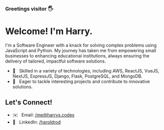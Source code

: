 ### Greetings visitor 🖐

<h1>Welcome! I'm Harry.</h1>

I'm a Software Engineer with a knack for solving complex problems using JavaScript and Python. My journey has taken me from empowering small businesses to enhancing educational institutions, always ensuring the delivery of tailored, impactful software solutions.

- 🤹 &nbsp; Skilled in a variety of technologies, including AWS, ReactJS, VueJS, NextJS, ExpressJS, Django, Flask, PostgreSQL, and MongoDB.
- 🚀 &nbsp; Eager to tackle interesting projects and contribute to innovative solutions.

<h2>Let's Connect!</h2>

- ✉️ &nbsp; Email: [/me@harrys.codes](mailto:me@harrys.codes)
- 💼 &nbsp; LinkedIn: [/haroldrod](https://www.linkedin.com/in/haroldrod/)

